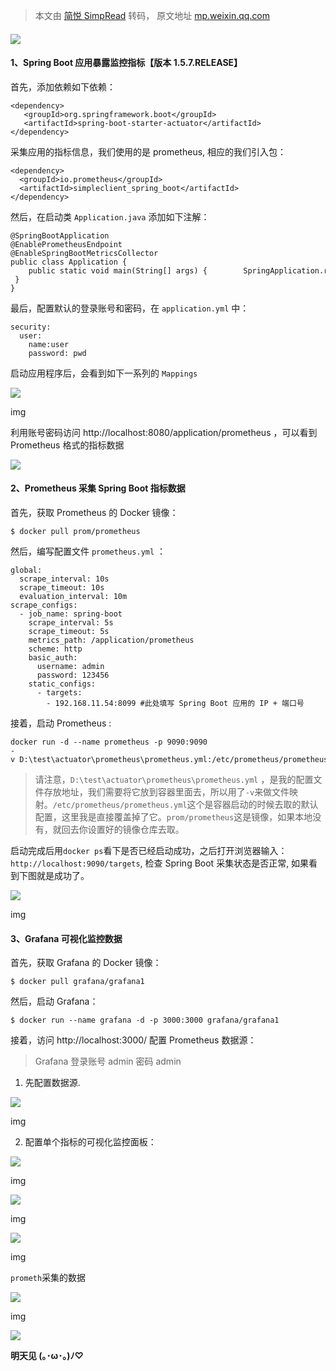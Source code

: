 > 本文由 [简悦 SimpRead](http://ksria.com/simpread/) 转码， 原文地址 [mp.weixin.qq.com](https://mp.weixin.qq.com/s?src=11×tamp=1622997718&ver=3114&signature=gZDO3pJT4NAQ9*46zfjAW18VGHhWsSwiXT64ExBwpX0UlX*x9OrEKWSuNWI07cC*8stecFvTZP8kIcddDmXJPzYa7pzvBs7ojeNmeaTjUb9OIgl7BjzeBA0MUGjsGONw&new=1)

#### ![](https://mmbiz.qpic.cn/mmbiz_png/tO7NEN7wjr5S0EIHqsWAxW2M3K8NSSwfzVbLsQ6rb3OoicbYr0dMmvOKcxu41Eols8sk3EqmwnJ8rETuuia054PQ/640?wx_fmt=png)  

#### 1、Spring Boot 应用暴露监控指标【版本 1.5.7.RELEASE】  

首先，添加依赖如下依赖：

```
<dependency>       
   <groupId>org.springframework.boot</groupId>     
   <artifactId>spring-boot-starter-actuator</artifactId>  
</dependency>   
```

采集应用的指标信息，我们使用的是 prometheus, 相应的我们引入包：

```
<dependency>          
  <groupId>io.prometheus</groupId>    
  <artifactId>simpleclient_spring_boot</artifactId>                     <version>0.0.26</version>    
</dependency>
```

然后，在启动类 `Application.java` 添加如下注解：

```
@SpringBootApplication
@EnablePrometheusEndpoint
@EnableSpringBootMetricsCollector
public class Application {  
    public static void main(String[] args) {        SpringApplication.run(Application.class, args); 
 }
}
```

最后，配置默认的登录账号和密码，在 `application.yml` 中：

```
security:
  user:
    name:user
    password: pwd
```

启动应用程序后，会看到如下一系列的 `Mappings`

![](https://mmbiz.qpic.cn/mmbiz_jpg/tO7NEN7wjr5S0EIHqsWAxW2M3K8NSSwfL8pVM1C9sH98iaXicdMvcsaLGvqwUWn4tzGFtENw9icccoYyg1vAtXxdw/640?wx_fmt=jpeg)

img

利用账号密码访问 http://localhost:8080/application/prometheus ，可以看到 Prometheus 格式的指标数据 

  
![](https://mmbiz.qpic.cn/mmbiz_jpg/tO7NEN7wjr5S0EIHqsWAxW2M3K8NSSwfanMmJJoaKN7HYrpa8GzP6sAnd2uVcFVPMQBQKNIwDYP5ZrcN9iaqYYA/640?wx_fmt=jpeg)

#### 2、Prometheus 采集 Spring Boot 指标数据

首先，获取 Prometheus 的 Docker 镜像：

```
$ docker pull prom/prometheus
```

然后，编写配置文件 `prometheus.yml` ：

```
global:
  scrape_interval: 10s
  scrape_timeout: 10s
  evaluation_interval: 10m
scrape_configs:
  - job_name: spring-boot
    scrape_interval: 5s
    scrape_timeout: 5s
    metrics_path: /application/prometheus
    scheme: http
    basic_auth:
      username: admin
      password: 123456
    static_configs:
      - targets:
        - 192.168.11.54:8099 #此处填写 Spring Boot 应用的 IP + 端口号
```

接着，启动 Prometheus :

```
docker run -d --name prometheus -p 9090:9090
-v D:\test\actuator\prometheus\prometheus.yml:/etc/prometheus/prometheus.yml prom/prometheus
```

> 请注意，`D:\test\actuator\prometheus\prometheus.yml` ，是我的配置文件存放地址，我们需要将它放到容器里面去，所以用了`-v`来做文件映射。`/etc/prometheus/prometheus.yml`这个是容器启动的时候去取的默认配置，这里我是直接覆盖掉了它。`prom/prometheus`这是镜像，如果本地没有，就回去你设置好的镜像仓库去取。

启动完成后用`docker ps`看下是否已经启动成功，之后打开浏览器输入：  
`http://localhost:9090/targets`, 检查 Spring Boot 采集状态是否正常, 如果看到下图就是成功了。

![](https://mmbiz.qpic.cn/mmbiz_jpg/tO7NEN7wjr5S0EIHqsWAxW2M3K8NSSwf1ianOv1icwEiaKVeKzibLUvQiaPiance4cxxqZl2tVjibxkp3ibOu0tceXNgPw/640?wx_fmt=jpeg)

img

#### 3、Grafana 可视化监控数据

首先，获取 Grafana 的 Docker 镜像：

```
$ docker pull grafana/grafana1
```

然后，启动 Grafana：

```
$ docker run --name grafana -d -p 3000:3000 grafana/grafana1
```

接着，访问 http://localhost:3000/ 配置 Prometheus 数据源：

> Grafana 登录账号 admin 密码 admin

1.  先配置数据源.
    

![](https://mmbiz.qpic.cn/mmbiz_png/tO7NEN7wjr5S0EIHqsWAxW2M3K8NSSwfVSOXsrqOWwNIBibIrxkcYUQKRCD57bybubN2tf5ZvAUWzBmlwXQK28A/640?wx_fmt=png)

img

2. 配置单个指标的可视化监控面板：

![](https://mmbiz.qpic.cn/mmbiz_jpg/tO7NEN7wjr5S0EIHqsWAxW2M3K8NSSwfuhTR1EOpRE7snzMhzGLyBe5KPWglDldFDYDiagP4iahhAIx5rsLmCUow/640?wx_fmt=jpeg)

img

![](https://mmbiz.qpic.cn/mmbiz_jpg/tO7NEN7wjr5S0EIHqsWAxW2M3K8NSSwfwia5b2lUrZby3shZIjXnAW3X490WTgVNVvPLGHKyibGam6Vlbty938pg/640?wx_fmt=jpeg)

img

![](https://mmbiz.qpic.cn/mmbiz_jpg/tO7NEN7wjr5S0EIHqsWAxW2M3K8NSSwft5Uv0VdtlYGJiaNfoJW5oL7yibIYlcWYhsU3rp13fZQ9228VG2lHOpUQ/640?wx_fmt=jpeg)

img

`prometh`采集的数据

![](https://mmbiz.qpic.cn/mmbiz_png/tO7NEN7wjr5S0EIHqsWAxW2M3K8NSSwfxiafibjSAhfCylXseDtYSyNUXBG8bUWmGCQXDXUT8iabUaRrtgLVogdicA/640?wx_fmt=png)

img

![](https://mmbiz.qpic.cn/mmbiz_jpg/tO7NEN7wjr5S0EIHqsWAxW2M3K8NSSwfFrJgm1lpSY6b0bM6roicYu3nic7qCoewJzeku1kibMQnZ16icXu6UAOjGA/640?wx_fmt=jpeg)

**明天见 (｡･ω･｡)ﾉ♡**